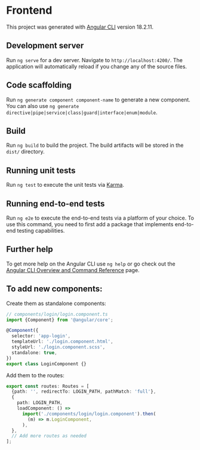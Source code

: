 # Frontend

This project was generated with [Angular CLI](https://github.com/angular/angular-cli) version 18.2.11.

## Development server

Run `ng serve` for a dev server. Navigate to `http://localhost:4200/`. The application will automatically reload if you change any of the source files.

## Code scaffolding

Run `ng generate component component-name` to generate a new component. You can also use `ng generate directive|pipe|service|class|guard|interface|enum|module`.

## Build

Run `ng build` to build the project. The build artifacts will be stored in the `dist/` directory.

## Running unit tests

Run `ng test` to execute the unit tests via [Karma](https://karma-runner.github.io).

## Running end-to-end tests

Run `ng e2e` to execute the end-to-end tests via a platform of your choice. To use this command, you need to first add a package that implements end-to-end testing capabilities.

## Further help

To get more help on the Angular CLI use `ng help` or go check out the [Angular CLI Overview and Command Reference](https://angular.dev/tools/cli) page.

## To add new components:

Create them as standalone components:

```typescript
// components/login/login.component.ts
import {Component} from '@angular/core';

@Component({
  selector: 'app-login',
  templateUrl: './login.component.html',
  styleUrl: './login.component.scss',
  standalone: true,
})
export class LoginComponent {}
```

Add them to the routes:

```typescript
export const routes: Routes = [
  {path: '', redirectTo: LOGIN_PATH, pathMatch: 'full'},
  {
    path: LOGIN_PATH,
    loadComponent: () =>
      import('./components/login/login.component').then(
        (m) => m.LoginComponent,
      ),
  },
  // Add more routes as needed
];
```
